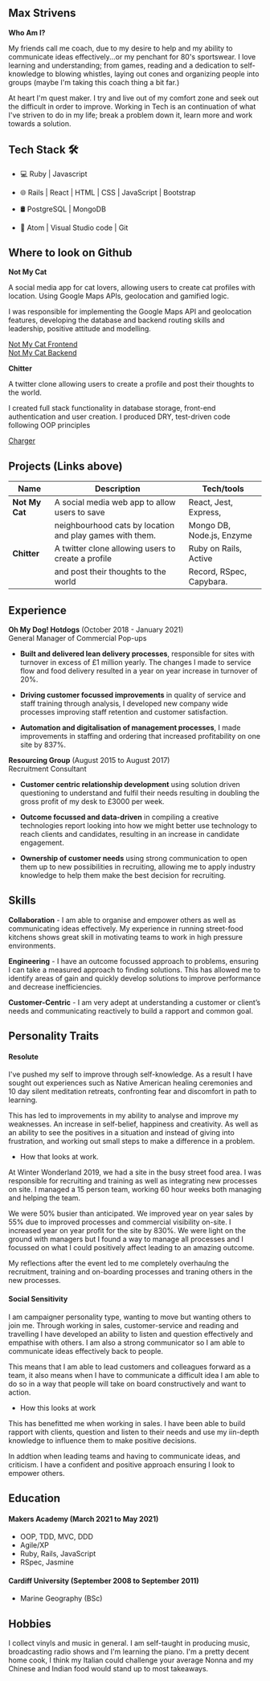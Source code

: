 ## Max Strivens

**Who Am I?**

My friends call me coach, due to my desire to help and my ability to communicate ideas effectively...or my penchant for 80's sportswear. I love learning and understanding; from games, reading and a dedication to self-knowledge to blowing whistles, laying out cones and organizing people into groups (maybe I'm taking this coach thing a bit far.)

At heart I'm quest maker. I try and live out of my comfort zone and seek out the difficult in order to improve. Working in Tech is an continuation of what I've striven to do in my life; break a problem down it, learn more and work towards a solution.

## Tech Stack 🛠

- 💻  Ruby | Javascript

- 🌐 Rails | React | HTML | CSS | JavaScript | Bootstrap 

- 🛢 PostgreSQL | MongoDB

- 🔧 Atom | Visual Studio code | Git

## Where to look on Github

**Not My Cat**

A social media app for cat lovers, allowing users to create cat profiles with location. Using Google Maps APIs, geolocation and gamified logic.

I was responsible for implementing the Google Maps API and geolocation features, developing the database and backend routing skills and leadership, positive attitude and modelling.

<a href='https://github.com/mstrivens/not_my_cat_frontend'>Not My Cat Frontend</a>  
<a href='https://github.com/mstrivens/not_my_cat_backend'>Not My Cat Backend</a>

**Chitter**

A twitter clone allowing users to create a profile and post their thoughts to the world.

I created full stack functionality in database storage, front-end authentication and user creation. I produced DRY, test-driven code following OOP principles

<a href='https://github.com/mstrivens/chitter_on_rails'>Charger</a>

## Projects (Links above)

| Name                         | Description                                             | Tech/tools                |
| ---------------------------- | -------------------                                     | -----------------         |
| **Not My Cat**               | A social media web app to allow users to save           | React, Jest, Express,     |
|                              | neighbourhood cats by location and play games with them.| Mongo DB, Node.js, Enzyme |
|  **Chitter**                 |A twitter clone allowing users to create a profile       | Ruby on Rails, Active     |
|                              | and post their thoughts to the world                    | Record, RSpec, Capybara.  |

## Experience

**Oh My Dog! Hotdogs** (October 2018 - January 2021)  
General Manager of Commercial Pop-ups

- **Built and delivered lean delivery processes**, responsible for sites with turnover in excess of £1 million yearly. The changes I made to service flow and food delivery resulted in a year on year increase in turnover of 20%.

- **Driving customer focussed improvements** in quality of service and staff training through analysis, I developed new company wide processes improving staff retention and customer satisfaction. 

- **Automation and digitalisation of management processes**, I made improvements in staffing and ordering that increased profitability on one site by 837%.


**Resourcing Group** (August 2015 to August 2017)  
Recruitment Consultant

- **Customer centric relationship development** using solution driven questioning to understand and fulfil their needs resulting in doubling the gross profit of my desk to £3000 per week.

- **Outcome focussed and data-driven** in compiling a creative technologies report looking into how we might better use technology to reach clients and candidates, resulting in an increase in candidate engagement.

- **Ownership of customer needs** using strong communication to open them up to new possibilities in recruiting, allowing me to apply industry knowledge to help them make the best decision for recruiting.

## Skills

**Collaboration** - I am able to organise and empower others as well as communicating ideas effectively. My experience in running street-food kitchens shows great skill in motivating teams to work in high pressure environments.

**Engineering** - I have an outcome focussed approach to problems, ensuring I can take a measured approach to finding solutions. This has allowed me to identify areas of gain and quickly develop solutions to improve performance and decrease inefficiencies.

**Customer-Centric** - I am very adept at understanding a customer or client’s needs and communicating reactively to build a rapport and common goal.

## Personality Traits

#### Resolute

I've pushed my self to improve through self-knowledge. As a result I have sought out experiences such as Native American healing ceremonies and 10 day silent meditation retreats, confronting fear and discomfort in path to learning. 

This has led to improvements in my ability to analyse and improve my weaknesses. An increase in self-belief, happiness and creativity. As well as an ability to see the positives in a situation and instead of giving into frustration, and working out small steps to make a difference in a problem.

- How that looks at work.

At Winter Wonderland 2019, we had a site in the busy street food area. I was responsible for recruiting and training as well as integrating new processes on site. I managed a 15 person team, working 60 hour weeks both managing and helping the team.

We were 50% busier than anticipated. We improved year on year sales by 55% due to improved processes and commercial visibility on-site. I increased year on year profit for the site by 830%. We were light on the ground with managers but I found a way to manage all processes and I focussed on what I could positively affect leading to an amazing outcome.

My reflections after the event led to me completely overhaulng the recruitment, training and on-boarding processes and traning others in the new processes.

#### Social Sensitivity

I am campaigner personality type, wanting to move but wanting others to join me. Through working in sales, customer-service and reading and travelling I have developed an ability to listen and question effectively and empathise with others. I am also a strong communicator so I am able to communicate ideas effectively back to people. 

This means that I am able to lead customers and colleagues forward as a team, it also means when I have to communicate a difficult idea I am able to do so in a way that people will take on board constructively and want to action.

- How this looks at work

This has benefitted me when working in sales. I have been able to build rapport with clients, question and listen to their needs and use my iin-depth knowledge to influence them to make positive decisions.

In addtion when leading teams and having to communicate ideas, and criticism. I have a confident and positive approach ensuring I look to empower others.

## Education

#### Makers Academy (March 2021 to May 2021)

- OOP, TDD, MVC, DDD
- Agile/XP
- Ruby, Rails, JavaScript
- RSpec, Jasmine

#### Cardiff University (September 2008 to September 2011)

- Marine Geography (BSc)

## Hobbies

I collect vinyls and music in general. I am self-taught in producing music, broadcasting radio shows and I'm learning the piano.
I'm a pretty decent home cook, I think my Italian could challenge your average Nonna and my Chinese and Indian food would stand up to most takeaways.
